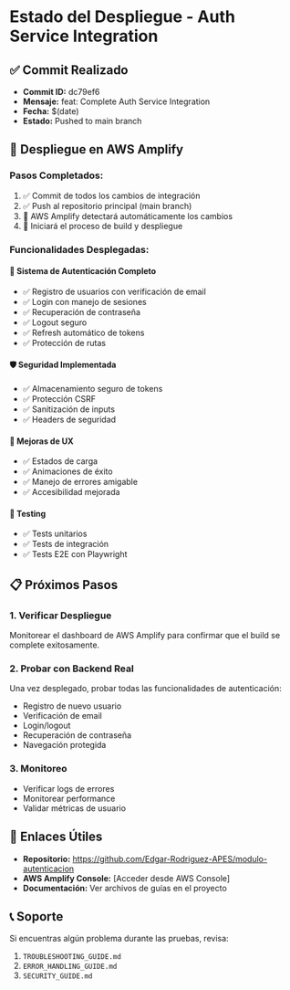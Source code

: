 # Estado del Despliegue - Auth Service Integration

## ✅ Commit Realizado
- **Commit ID:** dc79ef6
- **Mensaje:** feat: Complete Auth Service Integration
- **Fecha:** $(date)
- **Estado:** Pushed to main branch

## 🚀 Despliegue en AWS Amplify

### Pasos Completados:
1. ✅ Commit de todos los cambios de integración
2. ✅ Push al repositorio principal (main branch)
3. 🔄 AWS Amplify detectará automáticamente los cambios
4. 🔄 Iniciará el proceso de build y despliegue

### Funcionalidades Desplegadas:

#### 🔐 Sistema de Autenticación Completo
- ✅ Registro de usuarios con verificación de email
- ✅ Login con manejo de sesiones
- ✅ Recuperación de contraseña
- ✅ Logout seguro
- ✅ Refresh automático de tokens
- ✅ Protección de rutas

#### 🛡️ Seguridad Implementada
- ✅ Almacenamiento seguro de tokens
- ✅ Protección CSRF
- ✅ Sanitización de inputs
- ✅ Headers de seguridad

#### 🎨 Mejoras de UX
- ✅ Estados de carga
- ✅ Animaciones de éxito
- ✅ Manejo de errores amigable
- ✅ Accesibilidad mejorada

#### 🧪 Testing
- ✅ Tests unitarios
- ✅ Tests de integración
- ✅ Tests E2E con Playwright

## 📋 Próximos Pasos

### 1. Verificar Despliegue
Monitorear el dashboard de AWS Amplify para confirmar que el build se complete exitosamente.

### 2. Probar con Backend Real
Una vez desplegado, probar todas las funcionalidades de autenticación:
- Registro de nuevo usuario
- Verificación de email
- Login/logout
- Recuperación de contraseña
- Navegación protegida

### 3. Monitoreo
- Verificar logs de errores
- Monitorear performance
- Validar métricas de usuario

## 🔗 Enlaces Útiles
- **Repositorio:** https://github.com/Edgar-Rodriguez-APES/modulo-autenticacion
- **AWS Amplify Console:** [Acceder desde AWS Console]
- **Documentación:** Ver archivos de guías en el proyecto

## 📞 Soporte
Si encuentras algún problema durante las pruebas, revisa:
1. `TROUBLESHOOTING_GUIDE.md`
2. `ERROR_HANDLING_GUIDE.md`
3. `SECURITY_GUIDE.md`